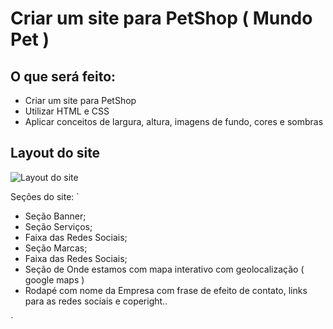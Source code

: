 # Criar um site para PetShop ( Mundo Pet )

## O que será feito:
 - Criar um site para PetShop
 - Utilizar HTML e CSS
 - Aplicar conceitos de largura, altura, imagens de fundo, cores e sombras


## Layout do site

![Layout do site](https://raw.githubusercontent.com/rogeriofaria/petshop/master/assets/img/layout.png)


Seções do site:
`
- Seção Banner;
- Seção Serviços;
- Faixa das Redes Sociais;
- Seção Marcas;
- Faixa das Redes Sociais;
- Seção de Onde estamos com mapa interativo com geolocalização ( google maps )
- Rodapé com nome da Empresa com frase de efeito de contato, links para as redes sociais e coperight..

`